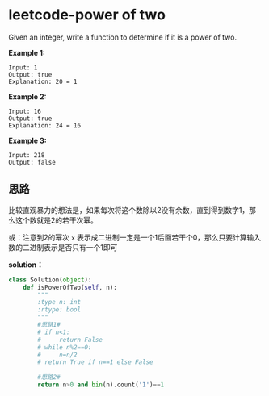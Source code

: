 # leetcode-power of two

Given an integer, write a function to determine if it is a power of two.

**Example 1:**

```
Input: 1
Output: true 
Explanation: 20 = 1
```

**Example 2:**

```
Input: 16
Output: true
Explanation: 24 = 16
```

**Example 3:**

```
Input: 218
Output: false
```

## 思路

比较直观暴力的想法是，如果每次将这个数除以2没有余数，直到得到数字1，那么这个数就是2的若干次幂。

或：注意到2的幂次 `x` 表示成二进制一定是一个1后面若干个0，那么只要计算输入数的二进制表示是否只有一个1即可



**solution：**

```python
class Solution(object):
    def isPowerOfTwo(self, n):
        """
        :type n: int
        :rtype: bool
        """
        #思路1#
        # if n<1:
        #     return False
        # while n%2==0:
        #     n=n/2
        # return True if n==1 else False
        
        #思路2#
        return n>0 and bin(n).count('1')==1
    
```

